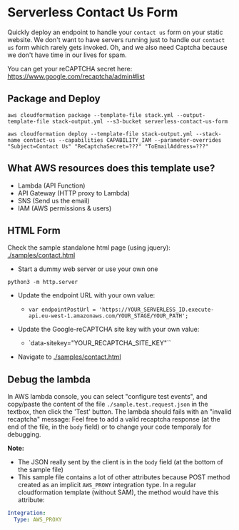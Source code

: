 # Serverless Contact Us Form

Quickly deploy an endpoint to handle your `contact us` form on your static website. We don't want to have servers running just to handle our `contact us` form which rarely gets invoked. Oh, and we also need Captcha because we don't have time in our lives for spam.

You can get your reCAPTCHA secret here: https://www.google.com/recaptcha/admin#list

## Package and Deploy

```shell
aws cloudformation package --template-file stack.yml --output-template-file stack-output.yml --s3-bucket serverless-contact-us-form
```

```shell
aws cloudformation deploy --template-file stack-output.yml --stack-name contact-us --capabilities CAPABILITY_IAM --parameter-overrides "Subject=Contact Us" "ReCaptchaSecret=???" "ToEmailAddress=???"
```

## What AWS resources does this template use?

- Lambda (API Function)
- API Gateway (HTTP proxy to Lambda)
- SNS (Send us the email)
- IAM (AWS permissions & users)

## HTML Form

Check the sample standalone html page (using jquery): [./samples/contact.html](./samples/contact.html)

- Start a dummy web server or use your own one

```shell
python3 -m http.server
```

- Update the endpoint URL with your own value:

  - `var endpointPostUrl = 'https://YOUR_SERVERLESS_ID.execute-api.eu-west-1.amazonaws.com/YOUR_STAGE/YOUR_PATH';`

- Update the Google-reCAPTCHA site key with your own value:

  - `data-sitekey="YOUR_RECAPTCHA_SITE_KEY"``

- Navigate to [./samples/contact.html](./samples/contact.html)

## Debug the lambda

In AWS lambda console, you can select "configure test events", and copy/paste the content of the file `./sample.test.request.json` in the textbox, then click the 'Test' button.
The lambda should fails with an "invalid recaptcha" message: Feel free to add a valid recaptcha response (at the end of the file, in the `body` field) or to change your code temporaly for debugging.

**Note:**

- The JSON really sent by the client is in the `body` field (at the bottom of the sample file)
- This sample file contains a lot of other attributes because POST method created as an implicit `AWS_PROWY` integration type. In a regular cloudformation template (without SAM), the method would have this attribute:

```yaml
Integration:
  Type: AWS_PROXY
```
